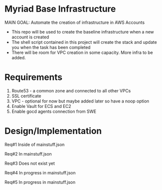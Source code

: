# Myriad Base Infrastructure 
MAIN GOAL: Automate the creation of infrastructure in AWS Accounts

- This repo will be used to create the baseline infrastructure when a new account is created
- The shell script contained in this project will create the stack and update you when the task has been completed
- There will be room for VPC creation in some capacity. More infra to be added. 

# Requirements

1. Route53 - a common zone and connected to all other VPCs 
2. SSL certificate 
3. VPC - optional for now but maybe added later so have a noop option
4. Enable Vault for ECS and EC2
5. Enable gocd agents connection from SWE


# Design/Implementation
Req#1 
Inside of mainstuff.json

Req#2
In mainstuff.json 

Req#3
Does not exist yet

Req#4
In progress in mainstuff.json

Req#5
In progress in mainstuff.json

